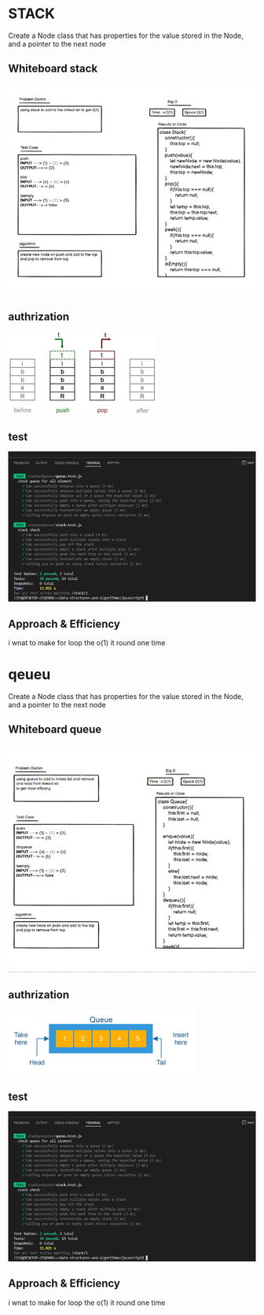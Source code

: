 # STACK 
Create a Node class that has properties for the value stored in the Node, and a pointer to the next node
## Whiteboard stack
![image](./stack%20whight%20bord.png)
## authrization 
![image](./stack%20authrization.png)
## test 
![image](./stack%20and%20queue%20test.png)
## Approach & Efficiency
i wnat to make for loop the o(1) it round one time

# qeueu 
Create a Node class that has properties for the value stored in the Node, and a pointer to the next node
## Whiteboard queue
![image](./queue%20whight.png)
## authrization 
![image](./aueue%20authrization.png)
## test 
![image](./stack%20and%20queue%20test.png)
## Approach & Efficiency
i wnat to make for loop the o(1) it round one time